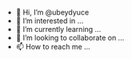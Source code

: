 - 👋 Hi, I’m @ubeydyuce
- 👀 I’m interested in ...
- 🌱 I’m currently learning ...
- 💞️ I’m looking to collaborate on ...
- 📫 How to reach me ...

<!---
ubeydyuce/ubeydyuce is a ✨ special ✨ repository because its `README.md` (this file) appears on your GitHub profile.
You can click the Preview link to take a look at your changes.
--->
